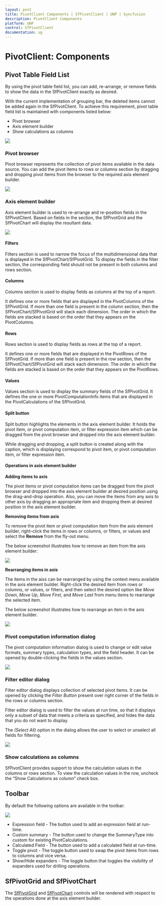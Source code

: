 ```yaml
---
layout: post
title: PivotClient Components | SfPivotClient | UWP | Syncfusion
description: PivotClient Components
platform: UWP
control: SfPivotClient
documentation: ug
---
```


# PivotClient: Components

## Pivot Table Field List

By using the pivot table field list, you can add, re-arrange, or remove fields to show the data in the SfPivotClient exactly as desired.

With the current implementation of grouping bar, the deleted items cannot be added again in the SfPivotClient. To achieve this requirement, pivot
table field list is maintained with components listed below:

* Pivot browser
* Axis element builder
* Show calculations as columns

![](PivotClient-Components_images/PivotTable-Field-List_image5.png)

### Pivot browser

Pivot browser represents the collection of pivot items available in the data source. You can add the pivot items to rows or columns section by dragging and dropping pivot items from the browser to the required axis element builder.

![](PivotClient-Components_images/PivotTable-Field-List_image1.png)

### Axis element builder

Axis element builder is used to re-arrange and re-position fields in the SfPivotClient. Based on fields in the section, the SfPivotGrid and the SfPivotChart will display the resultant data.

![](PivotClient-Components_images/PivotTable-Field-List_image2.png)

#### Filters

Filters section is used to narrow the focus of the multidimensional data that is displayed in the SfPivotChart/SfPivotGrid. To display the fields in the filter section, the corresponding field should not be present in both columns and rows section.

#### Columns

Columns section is used to display fields as columns at the top of a report.

It defines one or more fields that are displayed in the PivotColumns of the SfPivotGrid. If more than one field is present in the column section, then the SfPivotChart/SfPivotGrid will stack each dimension. The order in which the fields are stacked is based on the order that they appears on the PivotColumns.

#### Rows

Rows section is used to display fields as rows at the top of a report.

It defines one or more fields that are displayed in the PivotRows of the SfPivotGrid. If more than one field is present in the row section, then the SfPivotChart/SfPivotGrid will stack each dimension. The order in which the fields are stacked is based on the order that they appears on the PivotRows.

#### Values

Values section is used to display the summary fields of the SfPivotGrid. It defines the one or more PivotComputationInfo items that are displayed in the PivotCalculations of the SfPivotGrid.

#### Split button

Split button highlights the elements in the axis element builder. It holds the pivot item, or pivot computation item, or filter expression item which can be dragged from the pivot browser and dropped into the axis element builder.

While dragging and dropping, a split button is created along with the caption, which is displaying correspond to pivot item, or pivot computation item, or filter expression item.

#### Operations in axis element builder

**Adding items to axis**

The pivot items or pivot computation items can be dragged from the pivot browser and dropped into the axis element builder at desired position using the drag-and-drop operation. Also, you can move the items from any axis to other axis by dragging an appropriate item and dropping them at desired position in the axis element builder.

**Removing items from axis**

To remove the pivot item or pivot computation item from the axis element builder, right-click the items in rows or columns, or filters, or values and select the **Remove** from the fly-out menu.

The below screenshot illustrates how to remove an item from the axis element builder:

![](PivotClient-Components_images/PivotTable-Field-List_image3.png)

**Rearranging items in axis**

The items in the aixs can be rearranged by using the context menu available in the axis element builder. Right-click the desired item from rows or columns, or values, or filters, and then select the desired option like *Move Down*, *Move Up*, *Move First*, and *Move Last*  from menu items to rearrange the selected item.

The below screenshot illustrates how to rearrange an item in the axis element builder.

![](PivotClient-Components_images/PivotTable-Field-List_image4.png)

### Pivot computation information dialog

The pivot computation information dialog is used to change or edit value formats, summary types, calculation types, and the field header. It can be opened by double-clicking the fields in the values section.

![](PivotClient-Components_images/pivotComputation_info-image.png)

### Filter editor dialog

Filter editor dialog displays collection of selected pivot items. It can be opened by clicking the *Filter Button* present over right corner of the fields in the rows or columns section.

Filter editor dialog is used to filter the values at run time, so that it displays only a subset of data that meets a criteria as specified, and hides the data that you do not want to display.

The *(Select All)* option in the dialog allows the user to select or unselect all fields for filtering.

![](PivotClient-Components_images/PivotTable-Field-List_image6.png)

### Show calculations as columns

SfPivotClient provides support to show the calculation values in the columns or rows section. To view the calculation values in the row, uncheck the “Show Calculations as column” check box.

## Toolbar

By default the following options are available in the toolbar:

![](PivotClient-Components_images/Toolbar.png)

* Expression field - The button used to add an expression field at run-time.
* Custom summary - The button used to change the SummaryType into custom for existing PivotCalculations.
* Calculated Field - The button used to add a calculated field at run-time.
* Toggle pivot - The toggle button used to swap the pivot items from rows to columns and vice versa.
* Show/Hide expanders - The toggle button that toggles the visibility of expanders used for drilling operations.

## SfPivotGrid and SfPivotChart

The [SfPivotGrid](http://help.syncfusion.com/uwp/sfpivotgrid/overview/) and [SfPivotChart](http://help.syncfusion.com/uwp/sfpivotchart/overview) controls will be rendered with respect to the operations done at the axis element builder.